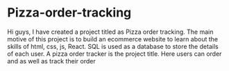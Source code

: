# Pizza-order-tracking
Hi guys, I have created a project titled as Pizza order tracking. The main motive of this project is to build an ecommerce website to learn about the skills of html, css, js, React. SQL is used as a database to store the details of each user. A pizza order tracker is the project title. Here users can order and as well as track their order
